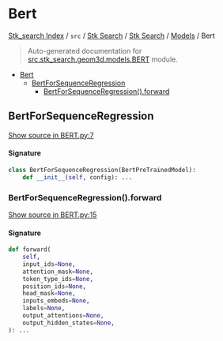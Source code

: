 # Bert

[Stk_search Index](../../../../README.md#stk_search-index) / `src` / [Stk Search](../../index.md#stk-search) / [Stk Search](../../index.md#stk-search) / [Models](./index.md#models) / Bert

> Auto-generated documentation for [src.stk_search.geom3d.models.BERT](https://github.com/mohammedazzouzi15/STK_search/blob/main/src/stk_search/geom3d/models/BERT.py) module.

- [Bert](#bert)
  - [BertForSequenceRegression](#bertforsequenceregression)
    - [BertForSequenceRegression().forward](#bertforsequenceregression()forward)

## BertForSequenceRegression

[Show source in BERT.py:7](https://github.com/mohammedazzouzi15/STK_search/blob/main/src/stk_search/geom3d/models/BERT.py#L7)

#### Signature

```python
class BertForSequenceRegression(BertPreTrainedModel):
    def __init__(self, config): ...
```

### BertForSequenceRegression().forward

[Show source in BERT.py:15](https://github.com/mohammedazzouzi15/STK_search/blob/main/src/stk_search/geom3d/models/BERT.py#L15)

#### Signature

```python
def forward(
    self,
    input_ids=None,
    attention_mask=None,
    token_type_ids=None,
    position_ids=None,
    head_mask=None,
    inputs_embeds=None,
    labels=None,
    output_attentions=None,
    output_hidden_states=None,
): ...
```